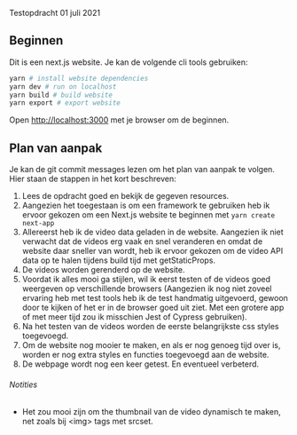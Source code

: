 Testopdracht 01 juli 2021

## Beginnen

Dit is een next.js website. Je kan de volgende cli tools gebruiken:

```bash
yarn # install website dependencies
yarn dev # run on localhost
yarn build # build website
yarn export # export website
```

Open [http://localhost:3000](http://localhost:3000) met je browser om de beginnen.

## Plan van aanpak

Je kan de git commit messages lezen om het plan van aanpak te volgen. Hier staan de stappen in het kort beschreven:

1. Lees de opdracht goed en bekijk de gegeven resources.
2. Aangezien het toegestaan is om een framework te gebruiken heb ik ervoor gekozen om een Next.js website te beginnen met `yarn create next-app`
3. Allereerst heb ik de video data geladen in de website. Aangezien ik niet verwacht dat de videos erg vaak en snel veranderen en omdat de website daar sneller van wordt, heb ik ervoor gekozen om de video API data op te halen tijdens build tijd met getStaticProps.
4. De videos worden gerenderd op de website.
5. Voordat ik alles mooi ga stijlen, wil ik eerst testen of de videos goed weergeven op verschillende browsers (Aangezien ik nog niet zoveel ervaring heb met test tools heb ik de test handmatig uitgevoerd, gewoon door te kijken of het er in de browser goed uit ziet. Met een grotere app of met meer tijd zou ik misschien Jest of Cypress gebruiken).
6. Na het testen van de videos worden de eerste belangrijkste css styles toegevoegd.
7. Om de website nog mooier te maken, en als er nog genoeg tijd over is, worden er nog extra styles en functies toegevoegd aan de website.
8. De webpage wordt nog een keer getest. En eventueel verbeterd.


###### Notities

 - Het zou mooi zijn om the thumbnail van de video dynamisch te maken, net zoals bij \<img\> tags met srcset.

